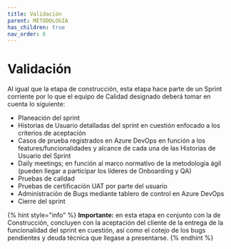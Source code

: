 ```yaml
---
title: Validación
parent: METODOLOGIA
has_children: true
nav_order: 6
---
```


# Validación

Al igual que la etapa de construcción, esta etapa hace parte de un Sprint corriente por lo que el equipo de Calidad designado deberá tomar en cuenta lo siguiente:

* Planeación del sprint
* Historias de Usuario detalladas del sprint en cuestión enfocado a los criterios de aceptación
* Casos de prueba registrados en Azure DevOps en función a los features/funcionalidades y alcance de cada una de las Historias de Usuario del Sprint
* Daily meetings; en función al marco normativo de la metodología ágil (pueden llegar a participar los líderes de Onboarding y QA)
* Pruebas de calidad
* Pruebas de certificación UAT por parte del usuario
* Administración de Bugs mediante tablero de control en Azure DevOps
* Cierre del sprint


{% hint style="info" %}
**Importante:** en esta etapa en conjunto con la de Construcción, concluyen con la aceptación del cliente de la entrega de la funcionalidad del sprint en cuestión, así como el cotejo de los bugs pendientes y deuda técnica que llegase a presentarse. 
{% endhint %}